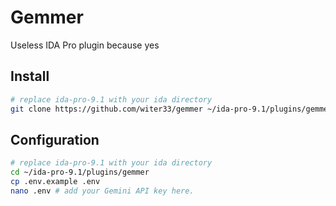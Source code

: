 # Gemmer
Useless IDA Pro plugin because yes
## Install
```bash
# replace ida-pro-9.1 with your ida directory
git clone https://github.com/witer33/gemmer ~/ida-pro-9.1/plugins/gemmer
```
## Configuration
```bash
# replace ida-pro-9.1 with your ida directory
cd ~/ida-pro-9.1/plugins/gemmer
cp .env.example .env
nano .env # add your Gemini API key here.
```